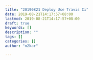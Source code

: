 ```yaml
---
title: "20190821 Deploy Use Travis Ci"
date: 2019-08-21T14:17:57+08:00
lastmod: 2019-08-21T14:17:57+08:00
draft: true
keywords: []
description: ""
tags: []
categories: []
author: "m2kar"

---
```


<!--more-->
